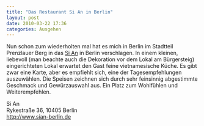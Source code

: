 ```yaml
---
title: "Das Restaurant Si An in Berlin"
layout: post
date: 2010-03-22 17:36
categories: Ausgehen
---
```


Nun schon zum wiederholten mal hat es mich in Berlin im Stadtteil
Prenzlauer Berg in das [Si An](http://www.sian-berlin.de) in Berlin
verschlagen. In einem kleinen, liebevoll (man beachte auch die
Dekoration vor dem Lokal am Bürgersteig) eingerichteten Lokal erwartet
den Gast feine vietnamesische Küche. Es gibt zwar eine Karte, aber es
empfiehlt sich, eine der Tagesempfehlungen auszuwählen. Die Speisen
zeichnen sich durch sehr feinsinnig abgestimmte Geschmack und
Gewürzauswahl aus. Ein Platz zum Wohlfühlen und Weiterempfehlen.

Si An  
Rykestraße 36, 10405 Berlin  
 <http://www.sian-berlin.de>

